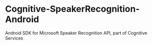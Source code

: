 # Cognitive-SpeakerRecognition-Android
Android SDK for Microsoft Speaker Recognition API, part of Cognitive Services
